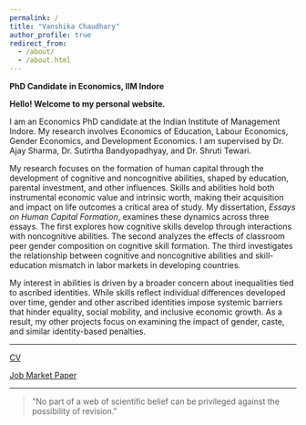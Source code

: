 ```yaml
---
permalink: /
title: "Vanshika Chaudhary"
author_profile: true
redirect_from: 
  - /about/
  - /about.html
---
```

**PhD Candidate in Economics, IIM Indore**


**Hello! Welcome to my personal website.**

I am an Economics PhD candidate at the Indian Institute of Management Indore. My research involves Economics of Education, Labour Economics, Gender Economics, and Development Economics. I am supervised by Dr. Ajay Sharma, Dr. Sutirtha Bandyopadhyay, and Dr. Shruti Tewari. 

My research focuses on the formation of human capital through the development of cognitive and noncognitive abilities, shaped by education, parental investment, and other influences. Skills and abilities hold both instrumental economic value and intrinsic worth, making their acquisition and impact on life outcomes a critical area of study. My dissertation, *Essays on Human Capital Formation*, examines these dynamics across three essays. The first explores how cognitive skills develop through interactions with noncognitive abilities. The second analyzes the effects of classroom peer gender composition on cognitive skill formation. The third investigates the relationship between cognitive and noncognitive abilities and skill-education mismatch in labor markets in developing countries.

My interest in abilities is driven by a broader concern about inequalities tied to ascribed identities. While skills reflect individual differences developed over time, gender and other ascribed identities impose systemic barriers that hinder equality, social mobility, and inclusive economic growth. As a result, my other projects focus on examining the impact of gender, caste, and similar identity-based penalties.

------

[CV](https://www.dropbox.com/home/CV?preview=Vanshika_CV_28-03-25.pdf)

[Job Market Paper](https://www.dropbox.com/home/Job%20Market%20Paper?preview=Peer+Gender+Effects_Vanshika_JMP_26-03-25.pdf)

------

> "No part of a web of scientific belief can be privileged against the possibility of revision." 
